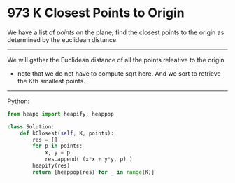 973 K Closest Points to Origin
==============================

We have a list of _points_ on the plane; find the closest points to the origin
as determined by the euclidean distance.

---

We will gather the Euclidean distance of all the points releative to the origin
- note that we do not have to compute sqrt here. And we sort to retrieve the
  Kth smallest points.

---

Python:

```python
from heapq import heapify, heappop

class Solution:
    def kClosest(self, K, points):
        res = []
        for p in points:
            x, y = p
            res.append( (x*x + y*y, p) )
        heapify(res)
        return [heappop(res) for _ in range(K)]
```

